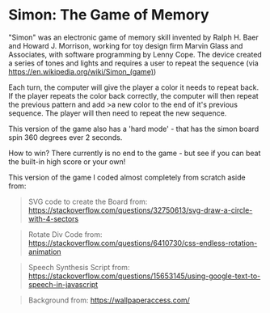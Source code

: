 # Simon: The Game of Memory

"Simon" was an electronic game of memory skill invented by Ralph H. Baer and Howard J. Morrison, working for toy design firm Marvin Glass and Associates, with software programming by Lenny Cope. The device created a series of tones and lights and requires a user to repeat the sequence (via https://en.wikipedia.org/wiki/Simon_(game))

Each turn, the computer will give the player a color it needs to repeat back. If the player repeats the color back correctly, the computer will then repeat the previous pattern and add >a new color to the end of it's previous sequence. The player will then need to repeat the new sequence.

This version of the game also has a 'hard mode' - that has the simon board spin 360 degrees ever 2 seconds.

How to win? There currently is no end to the game - but see if you can beat the built-in high score or your own!

This version of the game I coded almost completely from scratch aside from:

> SVG code to create the Board from: https://stackoverflow.com/questions/32750613/svg-draw-a-circle-with-4-sectors

> Rotate Div Code from: https://stackoverflow.com/questions/6410730/css-endless-rotation-animation

> Speech Synthesis Script from: https://stackoverflow.com/questions/15653145/using-google-text-to-speech-in-javascript

> Background from:
> https://wallpaperaccess.com/
